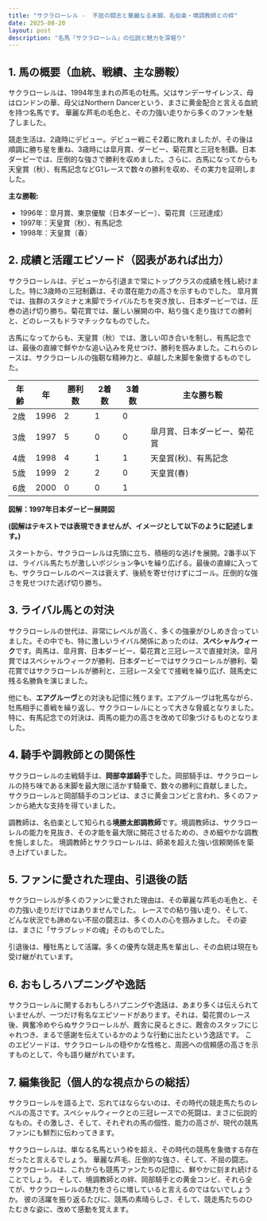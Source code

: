 ```yaml
---
title: "サクラローレル -  不屈の闘志と華麗なる末脚、名伯楽・境調教師との絆"
date: 2025-08-20
layout: post
description: "名馬『サクラローレル』の伝説と魅力を深堀り"
---
```


## 1. 馬の概要（血統、戦績、主な勝鞍）

サクラローレルは、1994年生まれの芦毛の牡馬。父はサンデーサイレンス、母はロンドンの華、母父はNorthern Dancerという、まさに黄金配合と言える血統を持つ名馬です。  華麗な芦毛の毛色と、その力強い走りから多くのファンを魅了しました。

競走生活は、2歳時にデビュー。デビュー戦こそ2着に敗れましたが、その後は順調に勝ち星を重ね、3歳時には皐月賞、ダービー、菊花賞と三冠を制覇。日本ダービーでは、圧倒的な強さで勝利を収めました。さらに、古馬になってからも天皇賞（秋）、有馬記念などG1レースで数々の勝利を収め、その実力を証明しました。

**主な勝鞍:**

* 1996年：皐月賞、東京優駿（日本ダービー）、菊花賞（三冠達成）
* 1997年：天皇賞（秋）、有馬記念
* 1998年：天皇賞（春）


## 2. 成績と活躍エピソード（図表があれば出力）

サクラローレルは、デビューから引退まで常にトップクラスの成績を残し続けました。特に3歳時の三冠制覇は、その潜在能力の高さを示すものでした。  皐月賞では、抜群のスタミナと末脚でライバルたちを突き放し、日本ダービーでは、圧巻の逃げ切り勝ち。菊花賞では、厳しい展開の中、粘り強く走り抜けての勝利と、どのレースもドラマチックなものでした。

古馬になってからも、天皇賞（秋）では、激しい叩き合いを制し、有馬記念では、最後の直線で鮮やかな追い込みを見せつけ、勝利を掴みました。これらのレースは、サクラローレルの強靭な精神力と、卓越した末脚を象徴するものでした。

| 年齢 | 年 | 勝利数 | 2着数 | 3着数 | 主な勝ち鞍 |
|---|---|---|---|---|---|
| 2歳 | 1996 | 2 | 1 | 0 |  |
| 3歳 | 1997 | 5 | 0 | 0 | 皐月賞、日本ダービー、菊花賞 |
| 4歳 | 1998 | 4 | 1 | 1 | 天皇賞(秋)、有馬記念 |
| 5歳 | 1999 | 2 | 2 | 0 | 天皇賞(春) |
| 6歳 | 2000 | 0 | 0 | 1 |  |


**図解：1997年日本ダービー展開図**

**(図解はテキストでは表現できませんが、イメージとして以下のように記述します。)**

スタートから、サクラローレルは先頭に立ち、積極的な逃げを展開。2番手以下は、ライバル馬たちが激しいポジション争いを繰り広げる。最後の直線に入っても、サクラローレルのペースは衰えず、後続を寄せ付けずにゴール。圧倒的な強さを見せつけた逃げ切り勝ち。


## 3. ライバル馬との対決

サクラローレルの世代は、非常にレベルが高く、多くの強豪がひしめき合っていました。その中でも、特に激しいライバル関係にあったのは、**スペシャルウィーク**です。両馬は、皐月賞、日本ダービー、菊花賞と三冠レースで直接対決。皐月賞ではスペシャルウィークが勝利、日本ダービーではサクラローレルが勝利、菊花賞ではサクラローレルが勝利と、三冠レース全てで接戦を繰り広げ、競馬史に残る名勝負を演じました。

他にも、**エアグルーヴ**との対決も記憶に残ります。エアグルーヴは牝馬ながら、牡馬相手に善戦を繰り返し、サクラローレルにとって大きな脅威となりました。特に、有馬記念での対決は、両馬の能力の高さを改めて印象づけるものとなりました。


## 4. 騎手や調教師との関係性

サクラローレルの主戦騎手は、**岡部幸雄騎手**でした。岡部騎手は、サクラローレルの持ち味である末脚を最大限に活かす騎乗で、数々の勝利に貢献しました。  サクラローレルと岡部騎手のコンビは、まさに黄金コンビと言われ、多くのファンから絶大な支持を得ていました。

調教師は、名伯楽として知られる**境勝太郎調教師**です。境調教師は、サクラローレルの能力を見抜き、その才能を最大限に開花させるための、きめ細やかな調教を施しました。  境調教師とサクラローレルは、師弟を超えた強い信頼関係を築き上げていました。


## 5. ファンに愛された理由、引退後の話

サクラローレルが多くのファンに愛された理由は、その華麗な芦毛の毛色と、その力強い走りだけではありませんでした。  レースでの粘り強い走り、そして、どんな状況でも諦めない不屈の闘志は、多くの人の心を掴みました。  その姿は、まさに「サラブレッドの魂」そのものでした。

引退後は、種牡馬として活躍。多くの優秀な競走馬を輩出し、その血統は現在も受け継がれています。


## 6. おもしろハプニングや逸話

サクラローレルに関するおもしろハプニングや逸話は、あまり多くは伝えられていませんが、一つだけ有名なエピソードがあります。それは、菊花賞のレース後、興奮冷めやらぬサクラローレルが、厩舎に戻るときに、厩舎のスタッフにじゃれつき、まるで感謝を伝えているかのような行動に出たという逸話です。  このエピソードは、サクラローレルの穏やかな性格と、周囲への信頼感の高さを示すものとして、今も語り継がれています。


## 7. 編集後記（個人的な視点からの総括）

サクラローレルを語る上で、忘れてはならないのは、その時代の競走馬たちのレベルの高さです。スペシャルウィークとの三冠レースでの死闘は、まさに伝説的なもの。その激しさ、そして、それぞれの馬の個性、能力の高さが、現代の競馬ファンにも鮮烈に伝わってきます。

サクラローレルは、単なる名馬という枠を超え、その時代の競馬を象徴する存在だったと言えるでしょう。  華麗な芦毛、圧倒的な強さ、そして、不屈の闘志。  サクラローレルは、これからも競馬ファンたちの記憶に、鮮やかに刻まれ続けることでしょう。  そして、境調教師との絆、岡部騎手との黄金コンビ、それら全てが、サクラローレルの魅力をさらに増していると言えるのではないでしょうか。  彼の活躍を振り返るたびに、競馬の素晴らしさ、そして、競走馬たちのひたむきな姿に、改めて感動を覚えます。
